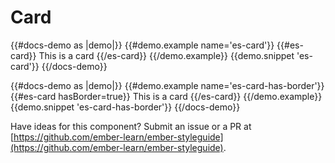 # Card

{{#docs-demo as |demo|}}
  {{#demo.example name='es-card'}}
    {{#es-card}}
      This is a card
    {{/es-card}}
  {{/demo.example}}
  {{demo.snippet 'es-card'}}
{{/docs-demo}}

{{#docs-demo as |demo|}}
  {{#demo.example name='es-card-has-border'}}
    {{#es-card hasBorder=true}}
      This is a card
    {{/es-card}}
  {{/demo.example}}
  {{demo.snippet 'es-card-has-border'}}
{{/docs-demo}}

<aside role="note">

Have ideas for this component? Submit an issue or a PR at [https://github.com/ember-learn/ember-styleguide](https://github.com/ember-learn/ember-styleguide).

</aside>